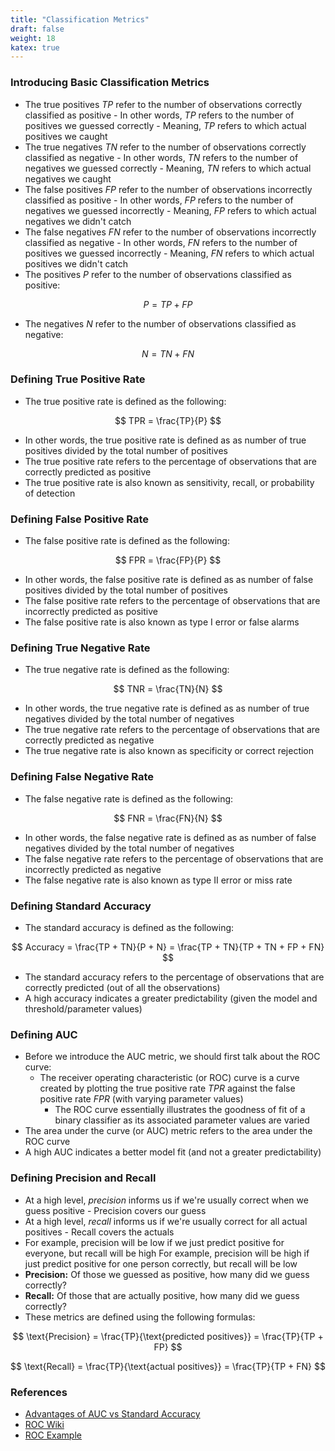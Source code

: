 ```yaml
---
title: "Classification Metrics"
draft: false
weight: 18
katex: true
---
```


### Introducing Basic Classification Metrics 
- The true positives $TP$ refer to the number of observations correctly classified as positive
        - In other words, $TP$ refers to the number of positives we guessed correctly
        - Meaning, $TP$ refers to which actual positives we caught
- The true negatives $TN$ refer to the number of observations correctly classified as negative
        - In other words, $TN$ refers to the number of negatives we guessed correctly
        - Meaning, $TN$ refers to which actual negatives we caught
- The false positives $FP$ refer to the number of observations incorrectly classified as positive
        - In other words, $FP$ refers to the number of negatives we guessed incorrectly
        - Meaning, $FP$ refers to which actual negatives we didn't catch
- The false negatives $FN$ refer to the number of observations incorrectly classified as negative
        - In other words, $FN$ refers to the number of positives we guessed incorrectly
        - Meaning, $FN$ refers to which actual positives we didn't catch
- The positives $P$ refer to the number of observations classified as positive:

$$
P = TP + FP
$$

- The negatives $N$ refer to the number of observations classified as negative:

$$
N = TN + FN
$$

### Defining True Positive Rate
- The true positive rate is defined as the following:

$$
TPR = \frac{TP}{P}
$$

- In other words, the true positive rate is defined as as number of true positives divided by the total number of positives
- The true positive rate refers to the percentage of observations that are correctly predicted as positive
- The true positive rate is also known as sensitivity, recall, or probability of detection

### Defining False Positive Rate
- The false positive rate is defined as the following:

$$
FPR = \frac{FP}{P}
$$

- In other words, the false positive rate is defined as as number of false positives divided by the total number of positives
- The false positive rate refers to the percentage of observations that are incorrectly predicted as positive
- The false positive rate is also known as type I error or false alarms

### Defining True Negative Rate
- The true negative rate is defined as the following:

$$
TNR = \frac{TN}{N}
$$

- In other words, the true negative rate is defined as as number of true negatives divided by the total number of negatives
- The true negative rate refers to the percentage of observations that are correctly predicted as negative
- The true negative rate is also known as specificity or correct rejection

### Defining False Negative Rate
- The false negative rate is defined as the following:

$$
FNR = \frac{FN}{N}
$$

- In other words, the false negative rate is defined as as number of false negatives divided by the total number of negatives
- The false negative rate refers to the percentage of observations that are incorrectly predicted as negative
- The false negative rate is also known as type II error or miss rate

### Defining Standard Accuracy
- The standard accuracy is defined as the following:

$$
Accuracy = \frac{TP + TN}{P + N} = \frac{TP + TN}{TP + TN + FP + FN}
$$

- The standard accuracy refers to the percentage of observations that are correctly predicted (out of all the observations)
- A high accuracy indicates a greater predictability (given the model and threshold/parameter values)

### Defining AUC
- Before we introduce the AUC metric, we should first talk about the ROC curve:
	- The receiver operating characteristic (or ROC) curve is a curve created by plotting the true positive rate $TPR$ against the false positive rate $FPR$ (with varying parameter values)
        - The ROC curve essentially illustrates the goodness of fit of a binary classifier as its associated parameter values are varied
- The area under the curve (or AUC) metric refers to the area under the ROC curve
- A high AUC indicates a better model fit (and not a greater predictability)

### Defining Precision and Recall
- At a high level, *precision* informs us if we're usually correct when we guess positive
        - Precision covers our guess
- At a high level, *recall* informs us if we're usually correct for all actual positives
        - Recall covers the actuals
- For example, precision will be low if we just predict positive for everyone, but recall will be high
For example, precision will be high if just predict positive for one person correctly, but recall will be low
- **Precision:** Of those we guessed as positive, how many did we guess correctly?
- **Recall:** Of those that are actually positive, how many did we guess correctly?
- These metrics are defined using the following formulas:

$$
\text{Precision} = \frac{TP}{\text{predicted positives}} = \frac{TP}{TP + FP}
$$

$$
\text{Recall} = \frac{TP}{\text{actual positives}} = \frac{TP}{TP + FN}
$$

### References
- [Advantages of AUC vs Standard Accuracy](https://datascience.stackexchange.com/questions/806/advantages-of-auc-vs-standard-accuracy)
- [ROC Wiki](https://en.wikipedia.org/wiki/Receiver_operating_characteristic)
- [ROC Example](http://gim.unmc.edu/dxtests/roc2.htm)
